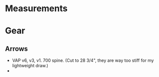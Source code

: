 # Measurements
# Gear

## Arrows

- VAP v6, v3, v1. 700 spine. (Cut to 28 3/4", they are way too stiff for my lightweight draw.)
- 
<!--stackedit_data:
eyJoaXN0b3J5IjpbMTE5MjExMjcxXX0=
-->